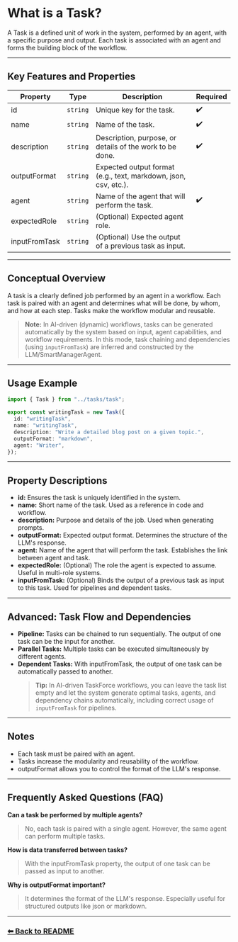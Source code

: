 # What is a Task?

A Task is a defined unit of work in the system, performed by an agent, with a specific purpose and output. Each task is associated with an agent and forms the building block of the workflow.

---

## Key Features and Properties

| Property      | Type     | Description                                                     | Required |
| ------------- | -------- | --------------------------------------------------------------- | -------- |
| id            | `string` | Unique key for the task.                                        | ✔️       |
| name          | `string` | Name of the task.                                               | ✔️       |
| description   | `string` | Description, purpose, or details of the work to be done.        | ✔️       |
| outputFormat  | `string` | Expected output format (e.g., text, markdown, json, csv, etc.). |          |
| agent         | `string` | Name of the agent that will perform the task.                   | ✔️       |
| expectedRole  | `string` | (Optional) Expected agent role.                                 |          |
| inputFromTask | `string` | (Optional) Use the output of a previous task as input.          |          |

---

## Conceptual Overview

A task is a clearly defined job performed by an agent in a workflow. Each task is paired with an agent and determines what will be done, by whom, and how at each step. Tasks make the workflow modular and reusable.

> **Note:** In AI-driven (dynamic) workflows, tasks can be generated automatically by the system based on input, agent capabilities, and workflow requirements. In this mode, task chaining and dependencies (using `inputFromTask`) are inferred and constructed by the LLM/SmartManagerAgent.

---

## Usage Example

```typescript
import { Task } from "../tasks/task";

export const writingTask = new Task({
  id: "writingTask",
  name: "writingTask",
  description: "Write a detailed blog post on a given topic.",
  outputFormat: "markdown",
  agent: "Writer",
});
```

---

## Property Descriptions

- **id:** Ensures the task is uniquely identified in the system.
- **name:** Short name of the task. Used as a reference in code and workflow.
- **description:** Purpose and details of the job. Used when generating prompts.
- **outputFormat:** Expected output format. Determines the structure of the LLM's response.
- **agent:** Name of the agent that will perform the task. Establishes the link between agent and task.
- **expectedRole:** (Optional) The role the agent is expected to assume. Useful in multi-role systems.
- **inputFromTask:** (Optional) Binds the output of a previous task as input to this task. Used for pipelines and dependent tasks.

---

## Advanced: Task Flow and Dependencies

- **Pipeline:** Tasks can be chained to run sequentially. The output of one task can be the input for another.
- **Parallel Tasks:** Multiple tasks can be executed simultaneously by different agents.
- **Dependent Tasks:** With inputFromTask, the output of one task can be automatically passed to another.
  > **Tip:** In AI-driven TaskForce workflows, you can leave the task list empty and let the system generate optimal tasks, agents, and dependency chains automatically, including correct usage of `inputFromTask` for pipelines.

---

## Notes

- Each task must be paired with an agent.
- Tasks increase the modularity and reusability of the workflow.
- outputFormat allows you to control the format of the LLM's response.

---

## Frequently Asked Questions (FAQ)

**Can a task be performed by multiple agents?**

> No, each task is paired with a single agent. However, the same agent can perform multiple tasks.

**How is data transferred between tasks?**

> With the inputFromTask property, the output of one task can be passed as input to another.

**Why is outputFormat important?**

> It determines the format of the LLM's response. Especially useful for structured outputs like json or markdown.

---

### [⬅ Back to README](../../README.md)
